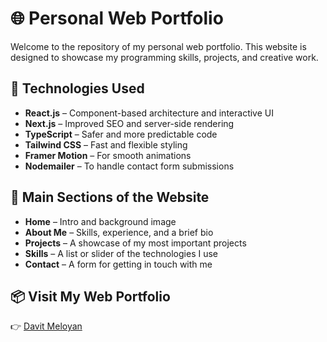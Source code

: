 # 🌐 Personal Web Portfolio

Welcome to the repository of my personal web portfolio. This website is designed to showcase my programming skills, projects, and creative work.

## 🔧 Technologies Used

- **React.js** – Component-based architecture and interactive UI
- **Next.js** – Improved SEO and server-side rendering
- **TypeScript** – Safer and more predictable code
- **Tailwind CSS** – Fast and flexible styling
- **Framer Motion** – For smooth animations
- **Nodemailer** – To handle contact form submissions

## 🚀 Main Sections of the Website

- **Home** – Intro and background image
- **About Me** – Skills, experience, and a brief bio
- **Projects** – A showcase of my most important projects
- **Skills** – A list or slider of the technologies I use
- **Contact** – A form for getting in touch with me

## 📦 Visit My Web Portfolio

👉 [Davit Meloyan](https://Davitmeloyan.syntaxacade.my)
